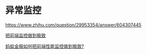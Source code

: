 # 异常监控

https://www.zhihu.com/question/29953354/answer/604307445

[把前端监控做到极致](https://juejin.im/post/5a52f138f265da3e5b32a41b)

[蚂蚁金服如何把前端性能监控做到极致?](https://www.infoq.cn/article/Dxa8aM44oz*Lukk5Ufhy)

